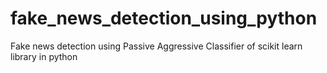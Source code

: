 # fake_news_detection_using_python
Fake news detection using Passive Aggressive Classifier of scikit learn library in python
